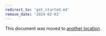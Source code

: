 ```yaml
---
redirect_to: 'get_started.md'
remove_date: '2024-02-03'
---
```


This document was moved to [another location](get_started.md).

<!-- This redirect file can be deleted after <2024-02-03>. -->
<!-- Redirects that point to other docs in the same project expire in three months. -->
<!-- Redirects that point to docs in a different project or site (for example, link is not relative and starts with `https:`) expire in one year. -->
<!-- Before deletion, see: https://docs.gitlab.com/ee/development/documentation/redirects.html -->

